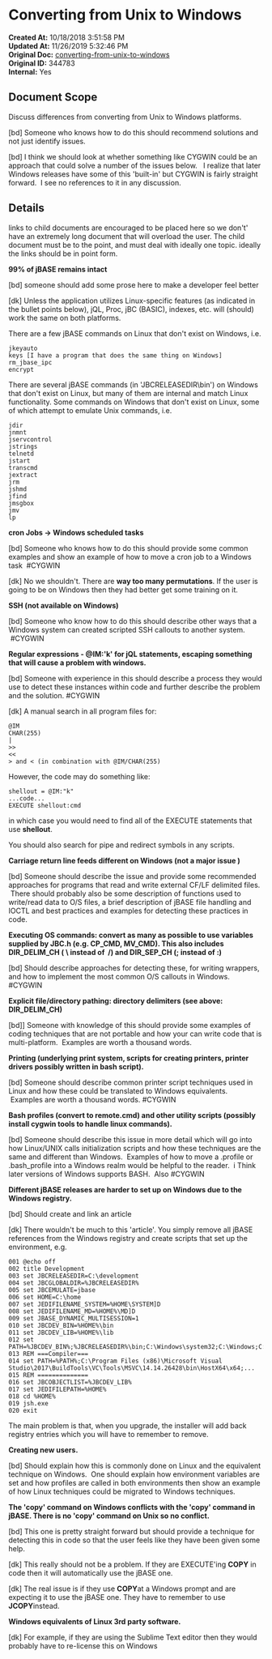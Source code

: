 # Converting from Unix to Windows

**Created At:** 10/18/2018 3:51:58 PM  
**Updated At:** 11/26/2019 5:32:46 PM  
**Original Doc:** [converting-from-unix-to-windows](https://docs.jbase.com/converting-from-unix-to-windows)  
**Original ID:** 344783  
**Internal:** Yes  


## Document Scope

Discuss differences from converting from Unix to Windows platforms.

[bd] Someone who knows how to do this should recommend solutions and not just identify issues.

[bd] I think we should look at whether something like CYGWIN could be an approach that could solve a number of the issues below.   I realize that later Windows releases have some of this 'built-in' but CYGWIN is fairly straight forward.  I see no references to it in any discussion.

## Details

links to child documents are encouraged to be placed here so we don't' have an extremely long document that will overload the user. The child document must be to the point, and must deal with ideally one topic. ideally the links should be in point form.



**99% of jBASE remains intact**

[bd] someone should add some prose here to make a developer feel better

[dk] Unless the application utilizes Linux-specific features (as indicated in the bullet points below), jQL, Proc, jBC (BASIC), indexes, etc. will (should) work the same on both platforms.

There are a few jBASE commands on Linux that don't exist on Windows, i.e.

```
jkeyauto
keys [I have a program that does the same thing on Windows]
rm_jbase_ipc
encrypt
```

There are several jBASE commands (in 'JBCRELEASEDIR\bin') on Windows that don't exist on Linux, but many of them are internal and match Linux functionality. Some commands on Windows that don't exist on Linux, some of which attempt to emulate Unix commands, i.e.

```
jdir
jnmnt
jservcontrol
jstrings
telnetd
jstart
transcmd
jextract
jrm
jshmd
jfind
jmsgbox
jmv
lp
```

**cron Jobs -&gt; Windows scheduled tasks**

[bd] Someone who knows how to do this should provide some common examples and show an example of how to move a cron job to a Windows task  #CYGWIN

[dk] No we shouldn't. There are **way too many permutations**. If the user is going to be on Windows then they had better get some training on it.

**SSH (not available on Windows)**

[bd] Someone who know how to do this should describe other ways that a Windows system can created scripted SSH callouts to another system.  #CYGWIN



**Regular expressions - @IM:'k' for jQL statements, escaping something that will cause a problem with windows.**

[bd] Someone with experience in this should describe a process they would use to detect these instances within code and further describe the problem and the solution. #CYGWIN

[dk] A manual search in all program files for:

```
@IM 
CHAR(255)
|
>>
<<
> and < (in combination with @IM/CHAR(255)
```

However, the code may do something like:

```
shellout = @IM:"k"
...code...
EXECUTE shellout:cmd
```

in which case you would need to find all of the EXECUTE statements that use **shellout**.

You should also search for pipe and redirect symbols in any scripts.

**Carriage return line feeds different on Windows (not a major issue )**

[bd] Someone should describe the issue and provide some recommended approaches for programs that read and write external CF/LF delimited files.  There should probably also be some description of functions used to write/read data to O/S files, a brief description of jBASE file handling and IOCTL and best practices and examples for detecting these practices in code.

**Executing OS commands: convert as many as possible to use variables supplied by JBC.h (e.g. CP\_CMD, MV\_CMD). This also includes DIR\_DELIM\_CH ( \ instead of  /) and DIR\_SEP\_CH (; instead of :)**

[bd] Should describe approaches for detecting these, for writing wrappers, and how to implement the most common O/S callouts in Windows. #CYGWIN

**Explicit file/directory pathing: directory delimiters (see above: DIR\_DELIM\_CH)**

[bd]] Someone with knowledge of this should provide some examples of coding techniques that are not portable and how your can write code that is multi-platform.  Examples are worth a thousand words.

**Printing (underlying print system, scripts for creating printers, printer drivers possibly written in bash script).**

[bd] Someone should describe common printer script techniques used in Linux and how these could be translated to Windows equivalents.  Examples are worth a thousand words. #CYGWIN

**Bash profiles (convert to remote.cmd) and other utility scripts (possibly install cygwin tools to handle linux commands).**

[bd] Someone should describe this issue in more detail which will go into how Linux/UNIX calls initialization scripts and how these techniques are the same and different than Windows.  Examples of how to move a .profile or .bash\_profile into a Windows realm would be helpful to the reader.  i Think later versions of Windows supports BASH.  Also #CYGWIN

**Different jBASE releases are harder to set up on Windows due to the Windows registry.**

[bd] Should create and link an article

[dk] There wouldn't be much to this 'article'. You simply remove all jBASE references from the Windows registry and create scripts that set up the environment, e.g.

```
001 @echo off
002 title Development
003 set JBCRELEASEDIR=C:\development
004 set JBCGLOBALDIR=%JBCRELEASEDIR%
005 set JBCEMULATE=jbase
006 set HOME=C:\home
007 set JEDIFILENAME_SYSTEM=%HOME\SYSTEM]D
008 set JEDIFILENAME_MD=%HOME%\MD]D
009 set JBASE_DYNAMIC_MULTISESSION=1
010 set JBCDEV_BIN=%HOME%\bin
011 set JBCDEV_LIB=%HOME%\lib
012 set PATH=%JBCDEV_BIN%;%JBCRELEASEDIR%\bin;C:\Windows\system32;C:\Windows;C:\Windows\System32\Wbem;C:\WINDOWS\SysWOW64
013 REM ===Compiler===
014 set PATH=%PATH%;C:\Program Files (x86)\Microsoft Visual Studio\2017\BuildTools\VC\Tools\MSVC\14.14.26428\bin\HostX64\x64;...
015 REM ==============
016 set JBCOBJECTLIST=%JBCDEV_LIB%
017 set JEDIFILEPATH=%HOME%
018 cd %HOME%
019 jsh.exe
020 exit
```

The main problem is that, when you upgrade, the installer will add back registry entries which you will have to remember to remove.

**Creating new users.**

[bd] Should explain how this is commonly done on Linux and the equivalent technique on Windows.  One should explain how environment variables are set and how profiles are called in both environments then show an example of how Linux techniques could be migrated to Windows techniques.

**The 'copy' command on Windows conflicts with the 'copy' command in jBASE. There is no 'copy' command on Unix so no conflict.**

[bd] This one is pretty straight forward but should provide a technique for detecting this in code so that the user feels like they have been given some help.

[dk] This really should not be a problem. If they are EXECUTE'ing **COPY** in code then it will automatically use the jBASE one.

[dk] The real issue is if they use **COPY**at a Windows prompt and are expecting it to use the jBASE one. They have to remember to use **JCOPY**instead.

**Windows equivalents of Linux 3rd party software.**

[dk] For example, if they are using the Sublime Text editor then they would probably have to re-license this on Windows


